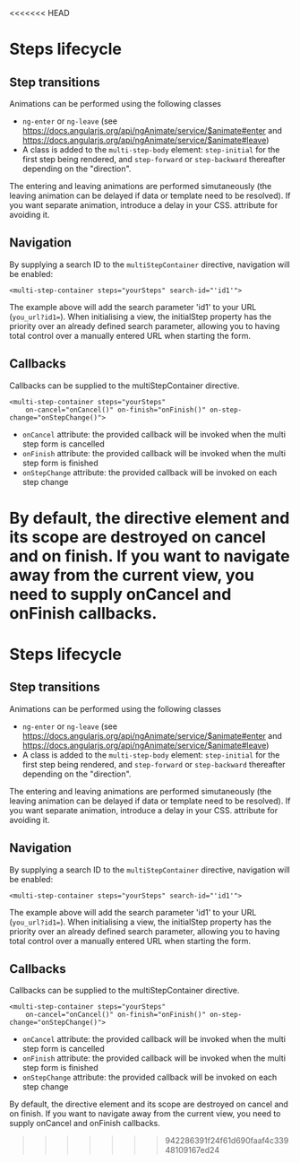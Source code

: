 <<<<<<< HEAD
# Steps lifecycle

## Step transitions

Animations can be performed using the following classes

* `ng-enter` or `ng-leave` (see https://docs.angularjs.org/api/ngAnimate/service/$animate#enter
  and https://docs.angularjs.org/api/ngAnimate/service/$animate#leave)
* A  class is added to the `multi-step-body` element: `step-initial` for the first step being rendered,
  and `step-forward` or `step-backward` thereafter depending on the "direction".

The entering and leaving animations are performed simutaneously (the leaving animation can be delayed
if data or template need to be resolved). If you want separate animation, introduce a delay in your CSS.
attribute for avoiding it.

## Navigation

By supplying a search ID to the `multiStepContainer` directive, navigation will be enabled:

    <multi-step-container steps="yourSteps" search-id="'id1'">

The example above will add the search parameter 'id1' to your URL (`you_url?id1=`).
When initialising a view, the initialStep property has the priority over an already defined
search parameter, allowing you to having total control over a manually entered URL when starting
the form.

## Callbacks

Callbacks can be supplied to the multiStepContainer directive.

    <multi-step-container steps="yourSteps"
        on-cancel="onCancel()" on-finish="onFinish()" on-step-change="onStepChange()">

* `onCancel` attribute: the provided callback will be invoked when the multi step form is cancelled
* `onFinish` attribute: the provided callback will be invoked when the multi step form is finished
* `onStepChange` attribute: the provided callback will be invoked on each step change

By default, the directive element and its scope are destroyed on cancel and on finish. If you want
to navigate away from the current view, you need to supply onCancel and onFinish callbacks.
=======
# Steps lifecycle

## Step transitions

Animations can be performed using the following classes

* `ng-enter` or `ng-leave` (see https://docs.angularjs.org/api/ngAnimate/service/$animate#enter
  and https://docs.angularjs.org/api/ngAnimate/service/$animate#leave)
* A  class is added to the `multi-step-body` element: `step-initial` for the first step being rendered,
  and `step-forward` or `step-backward` thereafter depending on the "direction".

The entering and leaving animations are performed simutaneously (the leaving animation can be delayed
if data or template need to be resolved). If you want separate animation, introduce a delay in your CSS.
attribute for avoiding it.

## Navigation

By supplying a search ID to the `multiStepContainer` directive, navigation will be enabled:

    <multi-step-container steps="yourSteps" search-id="'id1'">

The example above will add the search parameter 'id1' to your URL (`you_url?id1=`).
When initialising a view, the initialStep property has the priority over an already defined
search parameter, allowing you to having total control over a manually entered URL when starting
the form.

## Callbacks

Callbacks can be supplied to the multiStepContainer directive.

    <multi-step-container steps="yourSteps"
        on-cancel="onCancel()" on-finish="onFinish()" on-step-change="onStepChange()">

* `onCancel` attribute: the provided callback will be invoked when the multi step form is cancelled
* `onFinish` attribute: the provided callback will be invoked when the multi step form is finished
* `onStepChange` attribute: the provided callback will be invoked on each step change

By default, the directive element and its scope are destroyed on cancel and on finish. If you want
to navigate away from the current view, you need to supply onCancel and onFinish callbacks.
>>>>>>> 942286391f24f61d690faaf4c33948109167ed24
